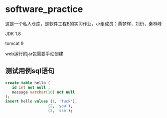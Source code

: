 # software_practice
这是一个私人仓库，是软件工程B的实习作业，小组成员：黄梦辉，刘衍，秦林峰


JDK 1.8

tomcat 9

web运行的jar包需要手动创建

## 测试用例sql语句
 ```sql
create table hello (
    id int not null ,
    message varchar(10) not null
);
insert hello values (1, 'fuck'),
                    (2, 'you'),
                    (3, 'ssm');

 ```

